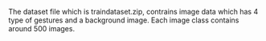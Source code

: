 The dataset file which is traindataset.zip, contrains image data which has 4 type of gestures and a background image. Each image class contains around 500 images.
